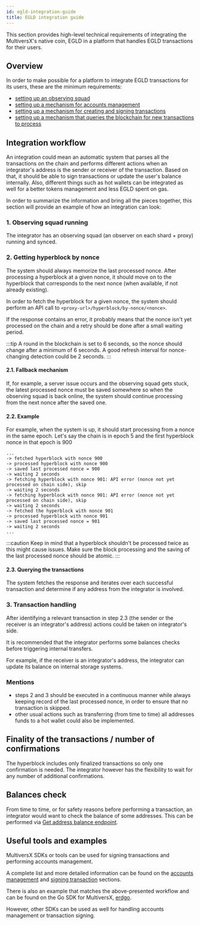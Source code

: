 ```yaml
---
id: egld-integration-guide
title: EGLD integration guide
---
```


This section provides high-level technical requirements of integrating the MultiversX's native coin, EGLD in a platform that handles EGLD transactions for their users.

[comment]: # (mx-context-auto)

## Overview

In order to make possible for a platform to integrate EGLD transactions for its users, these are the minimum requirements:

- [setting up an observing squad](/integrators/observing-squad)
- [setting up a mechanism for accounts management](/integrators/accounts-management)
- [setting up a mechanism for creating and signing transactions](/integrators/creating-transactions)
- [setting up a mechanism that queries the blockchain for new transactions to process](/integrators/querying-the-blockchain/#querying-hyperblocks-and-fully-executed-transactions)

[comment]: # (mx-context-auto)

## Integration workflow

An integration could mean an automatic system that parses all the transactions on the chain and performs different
actions when an integrator's address is the sender or receiver of the transaction. Based on that, it should be able
to sign transactions or update the user's balance internally. Also, different things such as hot wallets can be
integrated as well for a better tokens management and less EGLD spent on gas.

In order to summarize the information and bring all the pieces together, this section will provide an example of how an integration can look:

[comment]: # (mx-context-auto)

### 1. Observing squad running

The integrator has an observing squad (an observer on each shard + proxy) running and synced.

[comment]: # (mx-context-auto)

### 2. Getting hyperblock by nonce

The system should always memorize the last processed nonce. After processing a hyperblock at a given nonce, it should
move on to the hyperblock that corresponds to the next nonce (when available, if not already existing).

In order to fetch the hyperblock for a given nonce, the system should perform an API call to `<proxy-url>/hyperblock/by-nonce/<nonce>`.

If the response contains an error, it probably means that the nonce isn't yet processed on the chain and a retry should be done after a small waiting period.

:::tip
A round in the blockchain is set to 6 seconds, so the nonce should change after a minimum of 6 seconds.
A good refresh interval for nonce-changing detection could be 2 seconds.
:::

[comment]: # (mx-context-auto)

#### 2.1. Fallback mechanism

If, for example, a server issue occurs and the observing squad gets stuck, the latest processed nonce must be saved
somewhere so when the observing squad is back online, the system should continue processing from the next nonce after the saved one.

[comment]: # (mx-context-auto)

#### 2.2. Example

For example, when the system is up, it should start processing from a nonce in the same epoch. Let's say the chain is in epoch
5 and the first hyperblock nonce in that epoch is 900

```
...
-> fetched hyperblock with nonce 900
-> processed hyperblock with nonce 900
-> saved last processed nonce = 900
-> waiting 2 seconds
-> fetching hyperblock with nonce 901: API error (nonce not yet processed on chain side), skip
-> waiting 2 seconds
-> fetching hyperblock with nonce 901: API error (nonce not yet processed on chain side), skip
-> waiting 2 seconds
-> fetched the hyperblock with nonce 901
-> processed hyperblock with nonce 901
-> saved last processed nonce = 901
-> waiting 2 seconds
...
```

:::caution
Keep in mind that a hyperblock shouldn't be processed twice as this might cause issues.
Make sure the block processing and the saving of the last processed nonce should be atomic.
:::

[comment]: # (mx-context-auto)

#### 2.3. Querying the transactions

The system fetches the response and iterates over each successful transaction and determine if any address from the integrator is involved.

[comment]: # (mx-context-auto)

### 3. Transaction handling

After identifying a relevant transaction in step 2.3 (the sender or the receiver is an integrator's address) actions could be taken on integrator's side.

It is recommended that the integrator performs some balances checks before triggering internal transfers.

For example, if the receiver is an integrator's address, the integrator can update its balance on internal storage systems.

[comment]: # (mx-context-auto)

### Mentions

- steps 2 and 3 should be executed in a continuous manner while always keeping record of the last processed nonce, in order to ensure
  that no transaction is skipped.
- other usual actions such as transferring (from time to time) all addresses funds to a hot wallet could also be implemented.

[comment]: # (mx-context-auto)

## Finality of the transactions / number of confirmations

The hyperblock includes only finalized transactions so only one confirmation is needed. The integrator however has the flexibility to wait for any number of additional confirmations.

[comment]: # (mx-context-auto)

## Balances check

From time to time, or for safety reasons before performing a transaction, an integrator would want to check the balance of some
addresses. This can be performed via [Get address balance endpoint](/sdk-and-tools/rest-api/addresses#get-address-balance).

[comment]: # (mx-context-auto)

## Useful tools and examples

MultiversX SDKs or tools can be used for signing transactions and performing accounts management.

A complete list and more detailed information can be found on the [accounts management](/integrators/accounts-management) and
[signing transaction](/integrators/creating-transactions) sections.

There is also an example that matches the above-presented workflow and can be found on the Go SDK for MultiversX, [erdgo](https://github.com/multiversx/mx-sdk-erdgo/tree/main/examples/examplesFlowWalletTracker).

However, other SDKs can be used as well for handling accounts management or transaction signing.
